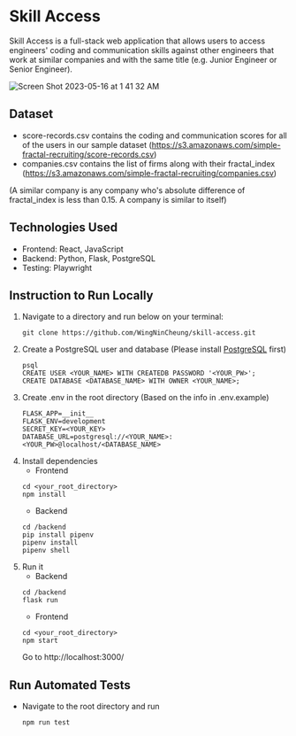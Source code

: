 # Skill Access

Skill Access is a full-stack web application that allows users to access engineers' coding and communication skills against other engineers that work at similar companies and with the same title (e.g. Junior Engineer or Senior Engineer).

![Screen Shot 2023-05-16 at 1 41 32 AM](https://github.com/WingNinCheung/skill-access/assets/96600317/c735a8f8-47e8-463a-8071-1581807530f3)


## Dataset
- score-records.csv contains the coding and communication scores for all of the users in our sample dataset (https://s3.amazonaws.com/simple-fractal-recruiting/score-records.csv)
- companies.csv contains the list of firms along with their fractal_index (https://s3.amazonaws.com/simple-fractal-recruiting/companies.csv)

(A similar company is any company who's absolute difference of fractal_index is less than 0.15. A company is similar to itself)

## Technologies Used

- Frontend: React, JavaScript
- Backend: Python, Flask, PostgreSQL
- Testing: Playwright

## Instruction to Run Locally

1. Navigate to a directory and run below on your terminal:
    ```
    git clone https://github.com/WingNinCheung/skill-access.git
    ```
2. Create a PostgreSQL user and database (Please install <a href="https://www.postgresql.org/">PostgreSQL</a> first)
    ```
    psql 
    CREATE USER <YOUR_NAME> WITH CREATEDB PASSWORD '<YOUR_PW>';
    CREATE DATABASE <DATABASE_NAME> WITH OWNER <YOUR_NAME>;
    ```
3. Create .env in the root directory (Based on the info in .env.example)
    ```
    FLASK_APP=__init__
    FLASK_ENV=development
    SECRET_KEY=<YOUR_KEY>
    DATABASE_URL=postgresql://<YOUR_NAME>:<YOUR_PW>@localhost/<DATABASE_NAME>
    ```
4. Install dependencies
    - Frontend
    ```
    cd <your_root_directory>
    npm install
    ```
    - Backend
    ```
    cd /backend
    pip install pipenv
    pipenv install
    pipenv shell
    ```
5. Run it
   - Backend
   ```
   cd /backend
   flask run
   ```
   - Frontend
   ```
   cd <your_root_directory>
   npm start
   ```
   Go to http://localhost:3000/

## Run Automated Tests

  - Navigate to the root directory and run
    ```
    npm run test
    ```
